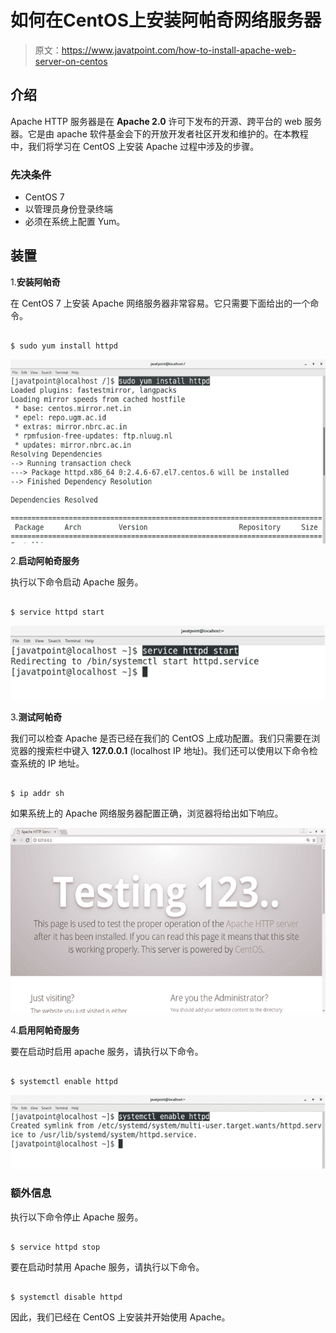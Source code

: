 # 如何在CentOS上安装阿帕奇网络服务器

> 原文：<https://www.javatpoint.com/how-to-install-apache-web-server-on-centos>

## 介绍

Apache HTTP 服务器是在 **Apache 2.0** 许可下发布的开源、跨平台的 web 服务器。它是由 apache 软件基金会下的开放开发者社区开发和维护的。在本教程中，我们将学习在 CentOS 上安装 Apache 过程中涉及的步骤。

### 先决条件

*   CentOS 7
*   以管理员身份登录终端
*   必须在系统上配置 Yum。

## 装置

1.**安装阿帕奇**

在 CentOS 7 上安装 Apache 网络服务器非常容易。它只需要下面给出的一个命令。

```

$ sudo yum install httpd 

```

![CentOS How to Install Apache Web Server on CentOS](img/a6c10162ff31cb61257c061d5ad01b77.png)

2.**启动阿帕奇服务**

执行以下命令启动 Apache 服务。

```

$ service httpd start 

```

![CentOS How to Install Apache Web Server on CentOS 1](img/482d34235fb3a467c323d35876d094b0.png)

3.**测试阿帕奇**

我们可以检查 Apache 是否已经在我们的 CentOS 上成功配置。我们只需要在浏览器的搜索栏中键入 **127.0.0.1** (localhost IP 地址)。我们还可以使用以下命令检查系统的 IP 地址。

```

$ ip addr sh

```

如果系统上的 Apache 网络服务器配置正确，浏览器将给出如下响应。

![CentOS How to Install Apache Web Server on CentOS 2](img/60c1a59034394fa5700a80a6cf920752.png)

4.**启用阿帕奇服务**

要在启动时启用 apache 服务，请执行以下命令。

```

$ systemctl enable httpd 

```

![CentOS How to Install Apache Web Server on CentOS 3](img/5f468a375968dcc8512e95d26cdb40ea.png)

### 额外信息

执行以下命令停止 Apache 服务。

```

$ service httpd stop 

```

要在启动时禁用 Apache 服务，请执行以下命令。

```

$ systemctl disable httpd 

```

因此，我们已经在 CentOS 上安装并开始使用 Apache。